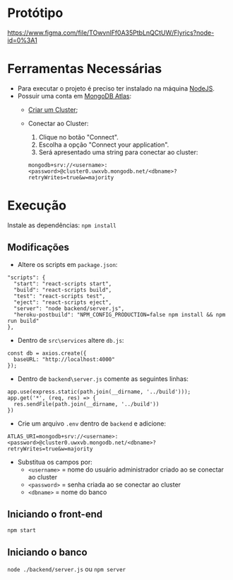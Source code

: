 # Protótipo
https://www.figma.com/file/TOwvnlFf0A35PtbLnQCtUW/Flyrics?node-id=0%3A1

# Ferramentas Necessárias
* Para executar o projeto é preciso ter instalado na máquina [NodeJS](https://nodejs.org/en/).
* Possuir uma conta em [MongoDB Atlas](https://www.mongodb.com/cloud/atlas):
  * [Criar um Cluster](https://docs.atlas.mongodb.com/tutorial/create-new-cluster);
  * Conectar ao Cluster:
    1. Clique no botão "Connect".
    2. Escolha a opção "Connect your application".
    3. Será apresentado uma string para conectar ao cluster:
    
    `mongodb+srv://<username>:<password>@cluster0.uwxvb.mongodb.net/<dbname>?retryWrites=true&w=majority`

# Execução
Instale as dependências: `npm install`

## Modificações
* Altere os scripts em `package.json`:
```
"scripts": {
  "start": "react-scripts start",
  "build": "react-scripts build",
  "test": "react-scripts test",
  "eject": "react-scripts eject",
  "server": "node backend/server.js",
  "heroku-postbuild": "NPM_CONFIG_PRODUCTION=false npm install && npm run build"
},
```

* Dentro de `src\services` altere `db.js`:
```
const db = axios.create({
  baseURL: "http://localhost:4000"
});
```

* Dentro de `backend\server.js` comente as seguintes linhas:
```
app.use(express.static(path.join(__dirname, '../build')));
app.get('*', (req, res) => {
  res.sendFile(path.join(__dirname, '../build'))
})
```
* Crie um arquivo `.env` dentro de `backend` e adicione:

`ATLAS_URI=mongodb+srv://<username>:<password>@cluster0.uwxvb.mongodb.net/<dbname>?retryWrites=true&w=majority`
 * Substitua os campos por:
   * `<username>` = nome do usuário administrador criado ao se conectar ao cluster 
   * `<password>` = senha criada ao se conectar ao cluster
   * `<dbname>` = nome do banco

## Iniciando o front-end
`npm start`

## Iniciando o banco
`node ./backend/server.js` ou `npm server`
